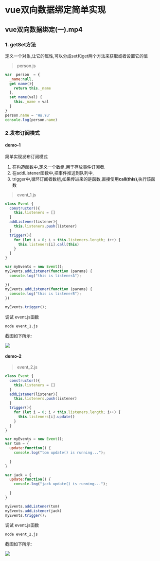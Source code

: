 # vue双向数据绑定简单实现







## vue双向数据绑定(一).mp4



### 1. getSet方法

定义一个对象,让它的属性,可以分成set和get两个方法来获取或者设置它的值

> person.js

```javascript
var  person  = {
  _name:null,
  get name(){
    return this._name
  },
  set name(val) {
    this._name = val
  }
}
person.name = 'Wu.Yu'
console.log(person.name)
```



### 2.发布订阅模式

#### demo-1

简单实现发布订阅模式

1. 在构造函数中,定义一个数组.用于存放事件订阅者.
2. 在addListener函数中,把事件推送到队列中,
3. trigger中,循环订阅者数组,如果传进来的是函数,直接使用**call(this)**,执行该函数



> event_1.js

```javascript
class Event {
  constructor(){
    this.listeners = []
  }
  addListener(listener){
    this.listeners.push(listener)
  }
  trigger(){
    for (let i = 0; i < this.listeners.length; i++) {
      this.listeners[i].call(this)
    }
  }
}

var myEvents = new Event();
myEvents.addListener(function (params) {
  console.log("this is listenerA");
  
})
myEvents.addListener(function (params) {
  console.log("this is listenerB");
})

myEvents.trigger();
```



调试 event.js函数

```
node event_1.js
```

截图如下所示:

![](https://ws1.sinaimg.cn/large/006tNc79ly1fqa7bz5znlj30og05oq3s.jpg)



#### demo-2



> event_2.js

```javascript
class Event {
  constructor(){
    this.listeners = []
  }
  addListener(listener){
    this.listeners.push(listener)
  }
  trigger(){
    for (let i = 0; i < this.listeners.length; i++) {
      this.listeners[i].update()
    }
  }
}

var myEvents = new Event();
var tom = {
  update:function() {
    console.log("tom update() is running...");
    
  }
}

var jack = {
  update:function() {
    console.log("jack update() is running...");
    
  }
}

myEvents.addListener(tom)
myEvents.addListener(jack)
myEvents.trigger();
```



调试 event.js函数

```
node event_2.js
```

截图如下所示:

![](https://ws3.sinaimg.cn/large/006tNc79ly1fqa7adwwymj30oy05gdgt.jpg)



